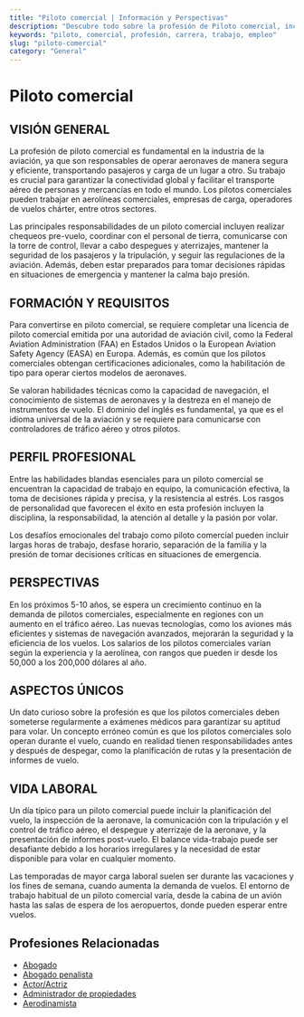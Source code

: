 ```yaml
---
title: "Piloto comercial | Información y Perspectivas"
description: "Descubre todo sobre la profesión de Piloto comercial, incluyendo responsabilidades, requisitos y oportunidades."
keywords: "piloto, comercial, profesión, carrera, trabajo, empleo"
slug: "piloto-comercial"
category: "General"
---
```


# Piloto comercial

## VISIÓN GENERAL

La profesión de piloto comercial es fundamental en la industria de la aviación, ya que son responsables de operar aeronaves de manera segura y eficiente, transportando pasajeros y carga de un lugar a otro. Su trabajo es crucial para garantizar la conectividad global y facilitar el transporte aéreo de personas y mercancías en todo el mundo. Los pilotos comerciales pueden trabajar en aerolíneas comerciales, empresas de carga, operadores de vuelos chárter, entre otros sectores.

Las principales responsabilidades de un piloto comercial incluyen realizar chequeos pre-vuelo, coordinar con el personal de tierra, comunicarse con la torre de control, llevar a cabo despegues y aterrizajes, mantener la seguridad de los pasajeros y la tripulación, y seguir las regulaciones de la aviación. Además, deben estar preparados para tomar decisiones rápidas en situaciones de emergencia y mantener la calma bajo presión.

## FORMACIÓN Y REQUISITOS

Para convertirse en piloto comercial, se requiere completar una licencia de piloto comercial emitida por una autoridad de aviación civil, como la Federal Aviation Administration (FAA) en Estados Unidos o la European Aviation Safety Agency (EASA) en Europa. Además, es común que los pilotos comerciales obtengan certificaciones adicionales, como la habilitación de tipo para operar ciertos modelos de aeronaves.

Se valoran habilidades técnicas como la capacidad de navegación, el conocimiento de sistemas de aeronaves y la destreza en el manejo de instrumentos de vuelo. El dominio del inglés es fundamental, ya que es el idioma universal de la aviación y se requiere para comunicarse con controladores de tráfico aéreo y otros pilotos.

## PERFIL PROFESIONAL

Entre las habilidades blandas esenciales para un piloto comercial se encuentran la capacidad de trabajo en equipo, la comunicación efectiva, la toma de decisiones rápida y precisa, y la resistencia al estrés. Los rasgos de personalidad que favorecen el éxito en esta profesión incluyen la disciplina, la responsabilidad, la atención al detalle y la pasión por volar.

Los desafíos emocionales del trabajo como piloto comercial pueden incluir largas horas de trabajo, desfase horario, separación de la familia y la presión de tomar decisiones críticas en situaciones de emergencia.

## PERSPECTIVAS

En los próximos 5-10 años, se espera un crecimiento continuo en la demanda de pilotos comerciales, especialmente en regiones con un aumento en el tráfico aéreo. Las nuevas tecnologías, como los aviones más eficientes y sistemas de navegación avanzados, mejorarán la seguridad y la eficiencia de los vuelos. Los salarios de los pilotos comerciales varían según la experiencia y la aerolínea, con rangos que pueden ir desde los 50,000 a los 200,000 dólares al año.

## ASPECTOS ÚNICOS

Un dato curioso sobre la profesión es que los pilotos comerciales deben someterse regularmente a exámenes médicos para garantizar su aptitud para volar. Un concepto erróneo común es que los pilotos comerciales solo operan durante el vuelo, cuando en realidad tienen responsabilidades antes y después de despegar, como la planificación de rutas y la presentación de informes de vuelo.

## VIDA LABORAL

Un día típico para un piloto comercial puede incluir la planificación del vuelo, la inspección de la aeronave, la comunicación con la tripulación y el control de tráfico aéreo, el despegue y aterrizaje de la aeronave, y la presentación de informes post-vuelo. El balance vida-trabajo puede ser desafiante debido a los horarios irregulares y la necesidad de estar disponible para volar en cualquier momento.

Las temporadas de mayor carga laboral suelen ser durante las vacaciones y los fines de semana, cuando aumenta la demanda de vuelos. El entorno de trabajo habitual de un piloto comercial varía, desde la cabina de un avión hasta las salas de espera de los aeropuertos, donde pueden esperar entre vuelos.
## Profesiones Relacionadas

- [Abogado](/profesiones/abogado/)
- [Abogado penalista](/profesiones/abogado-penalista/)
- [Actor/Actriz](/profesiones/actor-actriz/)
- [Administrador de propiedades](/profesiones/administrador-de-propiedades/)
- [Aerodinamista](/profesiones/aerodinamista/)

